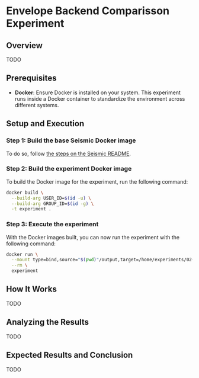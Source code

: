 # Envelope Backend Comparisson Experiment

## Overview

TODO

## Prerequisites

- **Docker**:
Ensure Docker is installed on your system.
This experiment runs inside a Docker container to standardize the environment across different systems.

## Setup and Execution

### Step 1: Build the base Seismic Docker image

To do so, follow [the steps on the Seismic README](../../tools/seismic/docker/README.md).

### Step 2: Build the experiment Docker image

To build the Docker image for the experiment, run the following command:

```bash
docker build \
  --build-arg USER_ID=$(id -u) \
  --build-arg GROUP_ID=$(id -g) \
  -t experiment .
```

### Step 3: Execute the experiment

With the Docker images built, you can now run the experiment with the following command:

```bash
docker run \
  --mount type=bind,source="$(pwd)"/output,target=/home/experiments/02-seismic-backend-comparisson/output \
  --rm \
  experiment
```

## How It Works

TODO

## Analyzing the Results

TODO

## Expected Results and Conclusion

TODO
